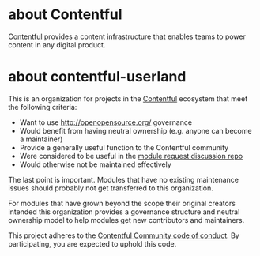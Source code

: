 # about Contentful

[Contentful](https://www.contentful.com/) provides a content infrastructure that enables teams to power content in any digital product.

# about contentful-userland

This is an organization for projects in the [Contentful](https://www.contentful.com/) ecosystem that meet the following criteria:

* Want to use http://openopensource.org/ governance
* Would benefit from having neutral ownership (e.g. anyone can become a maintainer)
* Provide a generally useful function to the Contentful community
* Were considered to be useful in the [module request discussion repo](https://github.com/contentful-userland/module-requests)
* Would otherwise not be maintained effectively

The last point is important. Modules that have no existing maintenance issues should probably not get transferred to this organization.

For modules that have grown beyond the scope their original creators intended this organization provides a governance structure and neutral ownership model to help modules get new contributors and maintainers.

This project adheres to the [Contentful Community code of conduct](https://github.com/contentful-developer-relations/community-code-of-conduct). By participating, you are expected to uphold this code.
